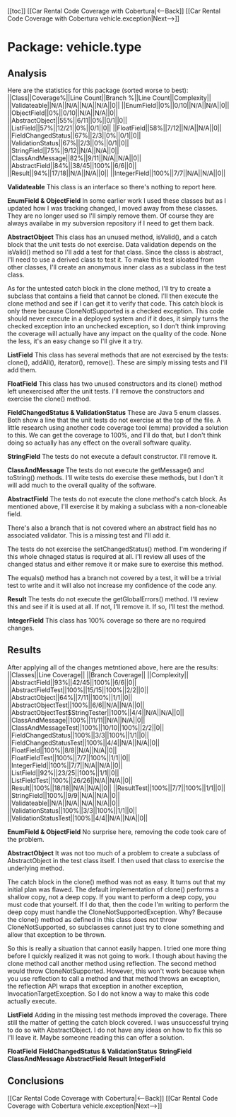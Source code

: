 [[toc]]
[[Car Rental Code Coverage with Cobertura|<--Back]]  [[Car Rental Code Coverage with Cobertura vehicle.exception|Next-->]]

# Package: vehicle.type

## Analysis
Here are the statistics for this package (sorted worse to best):
||Class||Coverage%||Line Count||Branch %||Line Count||Complexity||
||Validateable||N/A||N/A||N/A||N/A||0||
||EnumField||0%||0/10||N/A||N/A||0||
||ObjectField||0%||0/10||N/A||N/A||0||
||AbstractObject||55%||6/11||0%||0/1||0||
||ListField||57%||12/21||0%||0/1||0||
||FloatField||58%||7/12||N/A||N/A||0||
||FieldChangedStatus||67%||2/3||0%||0/1||0||
||ValidationStatus||67%||2/3||0%||0/1||0||
||StringField||75%||9/12||N/A||N/A||0||
||ClassAndMessage||82%||9/11||N/A||N/A||0||
||AbstractField||84%||38/45||100%||6/6||0||
||Result||94%||17/18||N/A||N/A||0||
||IntegerField||100%||7/7||N/A||N/A||0||

**Validateable**
This class is an interface so there's nothing to report here.

**EnumField & ObjectField**
In some earlier work I used these classes but as I updated how I was tracking changed, I moved away from these classes. They are no longer used so I'll simply remove them. Of course they are always availabe in my subversion repository if I need to get them back.

**AbstractObject**
This class has an unused method, isValid(), and a catch block that the unit tests do not exercise. Data validation depends on the isValid() method so I'll add a test for that class. Since the class is abstract, I'll need to use a derived class to test it. To make this test isloated from other classes, I'll create an anonymous inner class as a subclass in the test class.

As for the untested catch block in the clone method, I'll try to create a subclass that contains a field that cannot be cloned. I'll then execute the clone method and see if I can get it to verify that code. This catch block is only there because CloneNotSupported is a checked exception. This code should never execute in a deployed system and if it does, it simply turns the checked exception into an unchecked exception, so I don't think improving the coverage will actually have any impact on the quality of the code. None the less, it's an easy change so I'll give it a try.

**ListField**
This class has several methods that are not exercised by the tests: clone(), addAll(), iterator(), remove(). These are simply missing tests and I'll add them.

**FloatField**
This class has two unused constructors and its clone() method left unexercised after the unit tests. I'll remove the constructors and exercise the clone() method.

**FieldChangedStatus & ValidationStatus**
These are Java 5 enum classes. Both show a line that the unit tests do not exercise at the top of the file. A little research using another code coverage tool (emma) provided a solution to this. We can get the coverage to 100%, and I'll do that, but I don't think doing so actually has any effect on the overall software quality.

**StringField**
The tests do not execute a default constructor. I'll remove it.

**ClassAndMessage**
The tests do not execute the getMessage() and toString() methods. I'll write tests do exercise these methods, but I don't it will add much to the overall quality of the software.

**AbstractField**
The tests do not execute the clone method's catch block. As mentioned above, I'll exercise it by making a subclass with a non-cloneable field.

There's also a branch that is not covered where an abstract field has no associated validator. This is a missing test and I'll add it.

The tests do not exercise the setChangedStatus() method. I'm wondering if this whole chnaged status is required at all. I'll review all uses of the changed status and either remove it or make sure to exercise this method.

The equals() method has a branch not covered by a test, it will be a trivial test to write and it will also not increase my confidence of the code any.

**Result**
The tests do not execute the getGlobalErrors() method. I'll review this and see if it is used at all. If not, I'll remove it. If so, I'll test the method.

**IntegerField**
This class has 100% coverage so there are no required changes.

## Results
After applying all of the changes metntioned above, here are the results:
||Classes||Line Coverage|| ||Branch Coverage|| ||Complexity||
||AbstractField||93%||42/45||100%||6/6||0||
||AbstractFieldTest||100%||15/15||100%||2/2||0||
||AbstractObject||64%||7/11||100%||1/1||0||
||AbstractObjectTest||100%||6/6||N/A||N/A||0||
||AbstractObjectTest$StringTester||100%||4/4||N/A||N/A||0||
||ClassAndMessage||100%||11/11||N/A||N/A||0||
||ClassAndMessageTest||100%||10/10||100%||2/2||0||
||FieldChangedStatus||100%||3/3||100%||1/1||0||
||FieldChangedStatusTest||100%||4/4||N/A||N/A||0||
||FloatField||100%||8/8||N/A||N/A||0||
||FloatFieldTest||100%||7/7||100%||1/1||0||
||IntegerField||100%||7/7||N/A||N/A||0||
||ListField||92%||23/25||100%||1/1||0||
||ListFieldTest||100%||26/26||N/A||N/A||0||
||Result||100%||18/18||N/A||N/A||0||
||ResultTest||100%||7/7||100%||1/1||0||
||StringField||100%||9/9||N/A||N/A||0||
||Validateable||N/A||N/A||N/A||N/A||0||
||ValidationStatus||100%||3/3||100%||1/1||0||
||ValidationStatusTest||100%||4/4||N/A||N/A||0||


**EnumField & ObjectField**
No surprise here, removing the code took care of the problem.

**AbstractObject**
It was not too much of a problem to create a subclass of AbstractObject in the test class itself. I then used that class to exercise the underlying method.

The catch block in the clone() method was not as easy. It turns out that my initial plan was flawed. The default implementation of clone() performs a shallow copy, not a deep copy. If you want to perform a deep copy, you must code that yourself. If I do that, then the code I'm writing to perform the deep copy must handle the CloneNotSupportedException. Why? Because the clone() method as defined in this class does not throw CloneNotSupported, so subclasses cannot just try to clone something and allow that exception to be thrown.

So this is really a situation that cannot easily happen. I tried one more thing before I quickly realized it was not going to work. I though about having the clone method call another method using reflection. The second method would throw CloneNotSupported. However, this won't work because when you use reflection to call a method and that method throws an exception, the reflection API wraps that exception in another exception, InvocationTargetException. So I do not know a way to make this code actually execute.

**ListField**
Adding in the missing test methods improved the coverage. There still the matter of getting the catch block covered. I was unsuccessful trying to do so with AbstractObject. I do not have any ideas on how to fix this so I'll leave it. Maybe someone reading this can offer a solution.

**FloatField**
**FieldChangedStatus & ValidationStatus**
**StringField**
**ClassAndMessage**
**AbstractField**
**Result**
**IntegerField**





## Conclusions

[[Car Rental Code Coverage with Cobertura|<--Back]]  [[Car Rental Code Coverage with Cobertura vehicle.exception|Next-->]]